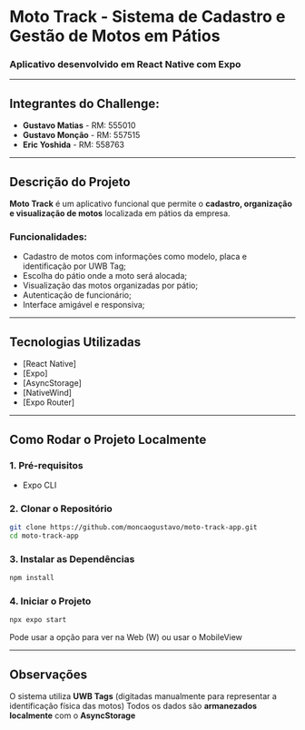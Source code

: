 # Moto Track - Sistema de Cadastro e Gestão de Motos em Pátios 

### Aplicativo desenvolvido em React Native com Expo

---

## Integrantes do Challenge: 
- **Gustavo Matias** - RM: 555010
- **Gustavo Monção** - RM: 557515
- **Eric Yoshida** - RM: 558763

---

## Descrição do Projeto

**Moto Track** é um aplicativo funcional que permite o **cadastro, organização e visualização de motos** localizada em pátios da empresa.

### Funcionalidades: 

- Cadastro de motos com informações como modelo, placa e identificação por UWB Tag;
- Escolha do pátio onde a moto será alocada;
- Visualização das motos organizadas por pátio;
- Autenticação de funcionário;
- Interface amigável e responsiva;

---

## Tecnologias Utilizadas

- [React Native]
- [Expo]
- [AsyncStorage]
- [NativeWind]
- [Expo Router]

---

## Como Rodar o Projeto Localmente

### 1. Pré-requisitos

- Expo CLI

### 2. Clonar o Repositório

```bash
git clone https://github.com/moncaogustavo/moto-track-app.git
cd moto-track-app
```
### 3. Instalar as Dependências

```bash
npm install
```
### 4. Iniciar o Projeto

```bash
npx expo start
```
Pode usar a opção para ver na Web (W) ou usar o MobileView

---

## Observações 

O sistema utiliza **UWB Tags** (digitadas manualmente para representar a identificação física das motos)
Todos os dados são **armanezados localmente** com o **AsyncStorage**
